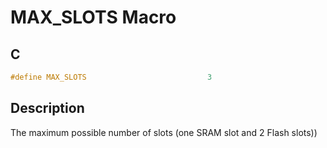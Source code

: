 # MAX_SLOTS Macro

## C

```c
#define MAX_SLOTS                           3

```
## Description

 The maximum possible number of slots (one SRAM slot and 2 Flash slots)) 



